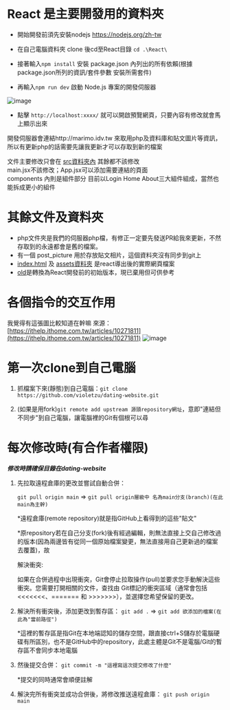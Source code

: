 # React 是主要開發用的資料夾
- 開始開發前須先安裝nodejs https://nodejs.org/zh-tw  

- 在自己電腦資料夾 clone 後cd至React目錄 `cd .\React\`

- 接著輸入`npm install` 安裝 package.json 內列出的所有依賴(根據 package.json所列的資訊/套件參數 安裝所需套件)

- 再輸入`npm run dev` 啟動 Node.js 專案的開發伺服器

![image](https://github.com/user-attachments/assets/82c94567-6101-48b7-bc3f-3f7fd739ef0b)

- 點擊 `http://localhost:xxxx/` 就可以開啟預覽網頁，只要內容有修改就會馬上顯示出來

開發伺服器會連結http://marimo.idv.tw 來取用php及資料庫和貼文圖片等資訊，所以有更新php的話需要先讓我更新才可以存取到新的檔案  

文件主要修改只會在 [src資料夾內](https://github.com/violetzu/dating-website/tree/main/React/src) 其餘都不該修改  
main.jsx不該修改；App.jsx可以添加需要連結的頁面  
components 內則是組件部分 目前以Login Home About三大組件組成，當然也能拆成更小的組件



# 其餘文件及資料夾
- php文件夾是我們的伺服器php檔，有修正一定要先發送PR給我來更新，不然存取到的永遠都會是舊的檔案。  
- 有一個 post_picture 用於存放貼文相片，這個資料夾沒有同步到git上  
- [index.html](https://github.com/violetzu/dating-website/tree/main/index.html) 及 [assets資料夾](https://github.com/violetzu/dating-website/tree/main/assets) 是react導出後的實際網頁檔案  
- [old](https://github.com/violetzu/dating-website/tree/main/old/)是轉換為React開發前的初始版本，現已棄用但可供參考

# 各個指令的交互作用
我覺得有這張圖比較知道在幹嘛 來源：[https://ithelp.ithome.com.tw/articles/10271811](https://ithelp.ithome.com.tw/articles/10271811)
![image](https://github.com/user-attachments/assets/d88b1720-4b37-47c2-a8c7-9ee156b5c80a)

# 第一次clone到自己電腦
1. 抓檔案下來(靜態)到自己電腦：`git clone https://github.com/violetzu/dating-website.git `

2. (如果是用fork)`git remote add upstream 源頭repository網址`，意即"連結但不同步"到自己電腦，讓電腦裡的Git有個根可以尋

# 每次修改時(有合作者權限)
***修改時請確保目錄在dating-website***

1. 先拉取遠程倉庫的更改並嘗試自動合併：

   `git pull origin main`
   => `git pull origin層級中 名為main分支(branch)(在此main為主幹)`

   *遠程倉庫(remote repository)就是指GitHub上看得到的這些"貼文"

   *原repository若在自己分支(fork)後有經過編輯，則無法直接上交自己修改過的版本(因為兩邊皆有從同一個原始檔案變更，無法直接用自己更新過的檔案去覆蓋)，故

   解決衝突:
   
   如果在合併過程中出現衝突，Git會停止拉取操作(pull)並要求您手動解決這些衝突。您需要打開相關的文件，查找由 Git標記的衝突區域（通常會包括 <<<<<<<、======= 和 >>>>>>>），並選擇您希望保留的更改。

3. 解決所有衝突後，添加更改到暫存區：
   `git add .` => `git add 欲添加的檔案(在此為"當前路徑")`

   *這裡的暫存區是指Git在本地端認知的儲存空間，跟直接ctrl+S儲存於電腦硬碟有所區別，也不是GitHub中的repository，此處主體是Git不是電腦/Git的暫存區不會同步本地電腦

4. 然後提交合併：
   `git commit -m "這裡寫這次提交修改了什麼"`

   *提交的同時通常會順便註解

6. 解決完所有衝突並成功合併後，將修改推送遠程倉庫：
   `git push origin main`



